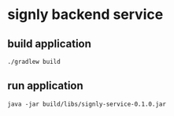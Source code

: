 # signly backend service

## build application
``./gradlew build``

## run application
``java -jar build/libs/signly-service-0.1.0.jar``
